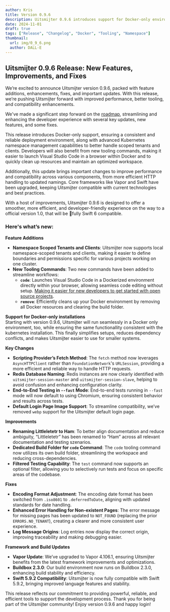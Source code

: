 ```yaml
---
author: Kris
title: Version 0.9.6
description: Uitsmijter 0.9.6 introduces support for Docker-only environments, powerful new tooling commands, enhanced namespace management, and critical performance and compatibility updates, delivering a more efficient and streamlined experience for developers and administrators alike.
date: 2024-11-01
draft: true
tags: ["Release", "Changelog", "Docker", "Tooling", "Namespace"]
thumbnail: 
  url: img/0_9_6.png
  author: DALL-E
---
```


## Uitsmijter 0.9.6 Release: New Features, Improvements, and Fixes

We’re excited to announce Uitsmijter version 0.9.6, packed with feature additions, enhancements, fixes, and important 
updates. With this release, we’re pushing Uitsmijter forward with improved performance, better tooling, and 
compatibility enhancements. 

We've made a significant step forward on the [roadmap](https://discourse.uitsmijter.io/t/uitsmijter-roadmap-0-9-6/20), 
streamlining and enhancing the developer experience with several key updates, new features, and some fixes.

This release introduces Docker-only support, ensuring a consistent and reliable deployment environment, along with 
advanced Kubernetes namespace management capabilities to better handle scoped tenants and clients. Developers will also 
benefit from new tooling commands, making it easier to launch Visual Studio Code in a browser within Docker and to 
quickly clean up resources and maintain an optimized workspace.

Additionally, this update brings important changes to improve performance and compatibility across various components, 
from more efficient HTTP handling to updated namings. Core frameworks like Vapor and Swift have been upgraded, keeping 
Uitsmijter compatible with current technologies and best practices. 

With a host of improvements, Uitsmijter 0.9.6 is designed to offer a smoother, more efficient, and developer-friendly 
experience on the way to a official version 1.0, that will be 🥁fully Swift 6 compatible. 

### Here's what’s new:

**Feature Additions**
- **Namespace Scoped Tenants and Clients**: Uitsmijter now supports local namespace-scoped tenants and clients, making it easier to define boundaries and permissions specific for various projects working on one cluster.
- **New Tooling Commands**: Two new commands have been added to streamline workflows:
    - **`code`**: Launches Visual Studio Code in a Dockerized environment directly within your browser, allowing seamless code editing without setup. [Making it easier for new developers to get started with open source projects](./2024-03-06_code).
    - **`remove`**: Efficiently cleans up your Docker environment by removing all Docker resources and clearing the build folder.

**Support for Docker-only installations**  
Starting with version 0.9.6, Uitsmijter will run seamlessly in a Docker only environment, too, while ensuring the same 
functionallity consistent with the kubernetes installation. 
This finally simplifies setups, reduces dependency conflicts, and makes Uitsmijter easier to use for smaller systems.

**Key Changes**
- **Scripting Provider’s Fetch Method**: The `fetch` method now leverages `AsyncHTTPClient` rather than `FoundationNetwork`'s `URLSession`, providing a more efficient and reliable way to handle HTTP requests.
- **Redis Database Naming**: Redis instances are now clearly identified with `uitsmijter-session-master` and `uitsmijter-session-slave`, helping to avoid confusion and enhancing configuration clarity.
- **End-to-End Testing in `--fast` Mode**: End-to-end tests running in `--fast` mode will now default to using Chromium, ensuring consistent behavior and results across tests.
- **Default Login Page Image Support**: To streamline compatibility, we’ve removed `webp` support for the Uitsmijter default login page.

**Improvements**
- **Renaming Littleletetr to Ham**: To better align documentation and reduce ambiguity, “Littleletetr” has been renamed to “Ham” across all relevant documentation and testing szenarios.
- **Dedicated Build Folder for `code` Command**: The `code` tooling command now utilizes its own build folder, streamlining the workspace and reducing cross-dependencies.
- **Filtered Testing Capability**: The `test` command now supports an optional filter, allowing you to selectively run tests and focus on specific areas of the codebase.

**Fixes**
- **Encoding Format Adjustment**: The encoding date format has been switched from `.iso8601` to `.deferredToDate`, aligning with updated standards for date handling.
- **Enhanced Error Handling for Non-existent Pages**: The error message for missing pages has been updated to `NOT_FOUND` (replacing the prior `ERRORS.NO_TENANT`), creating a clearer and more consistent user experience.
- **Log Message Origins**: Log entries now display the correct origin, improving traceability and making debugging easier.

**Framework and Build Updates**
- **Vapor Update**: We’ve upgraded to Vapor 4.106.1, ensuring Uitsmijter benefits from the latest framework improvements and optimizations.
- **Buildbox 2.3.0**: Our build environment now runs on Buildbox 2.3.0, enhancing build stability and efficiency.
- **Swift 5.9.2 Compatibility**: Uitsmijter is now fully compatible with Swift 5.9.2, bringing improved language features and stability.

This release reflects our commitment to providing powerful, reliable, and efficient tools to support the development process. 
Thank you for being part of the Uitsmijter community! Enjoy version 0.9.6 and happy login!
